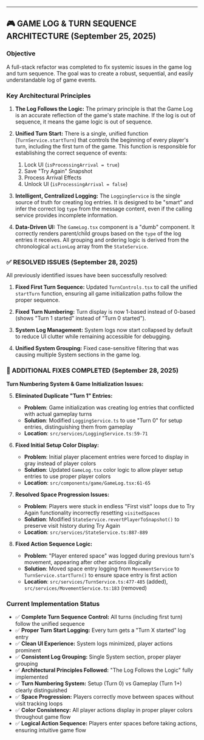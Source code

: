

---

## 🎮 **GAME LOG & TURN SEQUENCE ARCHITECTURE** (September 25, 2025)

### **Objective**
A full-stack refactor was completed to fix systemic issues in the game log and turn sequence. The goal was to create a robust, sequential, and easily understandable log of game events.

### **Key Architectural Principles**

1.  **The Log Follows the Logic:** The primary principle is that the Game Log is an accurate reflection of the game's state machine. If the log is out of sequence, it means the game logic is out of sequence.

2.  **Unified Turn Start:** There is a single, unified function (`TurnService.startTurn`) that controls the beginning of every player's turn, including the first turn of the game. This function is responsible for establishing the correct sequence of events:
    1.  Lock UI (`isProcessingArrival = true`)
    2.  Save "Try Again" Snapshot
    3.  Process Arrival Effects
    4.  Unlock UI (`isProcessingArrival = false`)

3.  **Intelligent, Centralized Logging:** The `LoggingService` is the single source of truth for creating log entries. It is designed to be "smart" and infer the correct log `type` from the message content, even if the calling service provides incomplete information.

4.  **Data-Driven UI:** The `GameLog.tsx` component is a "dumb" component. It correctly renders parent/child groups based on the `type` of the log entries it receives. All grouping and ordering logic is derived from the chronological `actionLog` array from the `StateService`.

### **✅ RESOLVED ISSUES** (September 28, 2025)

All previously identified issues have been successfully resolved:

1. **Fixed First Turn Sequence:** Updated `TurnControls.tsx` to call the unified `startTurn` function, ensuring all game initialization paths follow the proper sequence.

2. **Fixed Turn Numbering:** Turn display is now 1-based instead of 0-based (shows "Turn 1 started" instead of "Turn 0 started").

3. **System Log Management:** System logs now start collapsed by default to reduce UI clutter while remaining accessible for debugging.

4. **Unified System Grouping:** Fixed case-sensitive filtering that was causing multiple System sections in the game log.

### **🔧 ADDITIONAL FIXES COMPLETED** (September 28, 2025)

**Turn Numbering System & Game Initialization Issues:**

5. **Eliminated Duplicate "Turn 1" Entries:**
   - **Problem**: Game initialization was creating log entries that conflicted with actual gameplay turns
   - **Solution**: Modified `LoggingService.ts` to use "Turn 0" for setup entries, distinguishing them from gameplay
   - **Location**: `src/services/LoggingService.ts:59-71`

6. **Fixed Initial Setup Color Display:**
   - **Problem**: Initial player placement entries were forced to display in gray instead of player colors
   - **Solution**: Updated `GameLog.tsx` color logic to allow player setup entries to use proper player colors
   - **Location**: `src/components/game/GameLog.tsx:61-65`

7. **Resolved Space Progression Issues:**
   - **Problem**: Players were stuck in endless "First visit" loops due to Try Again functionality incorrectly resetting `visitedSpaces`
   - **Solution**: Modified `StateService.revertPlayerToSnapshot()` to preserve visit history during Try Again
   - **Location**: `src/services/StateService.ts:887-889`

8. **Fixed Action Sequence Logic:**
   - **Problem**: "Player entered space" was logged during previous turn's movement, appearing after other actions illogically
   - **Solution**: Moved space entry logging from `MovementService` to `TurnService.startTurn()` to ensure space entry is first action
   - **Location**: `src/services/TurnService.ts:477-485` (added), `src/services/MovementService.ts:183` (removed)

### **Current Implementation Status**
- ✅ **Complete Turn Sequence Control:** All turns (including first turn) follow the unified sequence
- ✅ **Proper Turn Start Logging:** Every turn gets a "Turn X started" log entry
- ✅ **Clean UI Experience:** System logs minimized, player actions prominent
- ✅ **Consistent Log Grouping:** Single System section, proper player grouping
- ✅ **Architectural Principles Followed:** "The Log Follows the Logic" fully implemented
- ✅ **Turn Numbering System:** Setup (Turn 0) vs Gameplay (Turn 1+) clearly distinguished
- ✅ **Space Progression:** Players correctly move between spaces without visit tracking loops
- ✅ **Color Consistency:** All player actions display in proper player colors throughout game flow
- ✅ **Logical Action Sequence:** Players enter spaces before taking actions, ensuring intuitive game flow
